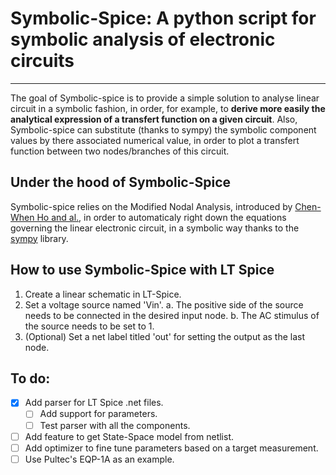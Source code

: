 # Symbolic-Spice: A python script for symbolic analysis of electronic circuits
---

The goal of Symbolic-spice is to provide a simple solution to analyse linear circuit in a symbolic fashion, in order, for example, to **derive more easily the analytical expression of a transfert function on a given circuit**. Also, Symbolic-spice can substitute (thanks to sympy) the symbolic component values by there associated numerical value, in order to plot a transfert function between two nodes/branches of this circuit.

## Under the hood of Symbolic-Spice

Symbolic-spice relies on the Modified Nodal Analysis, introduced by [Chen-When Ho and al.](https://cseweb.ucsd.edu/classes/fa04/cse245/Reading/MNA.pdf), in order to automaticaly right down the equations governing the linear electronic circuit, in a symbolic way thanks to the [sympy](https://github.com/sympy/sympy) library.

## How to use Symbolic-Spice with LT Spice
1. Create a linear schematic in LT-Spice.
2. Set a voltage source named 'Vin'.
    a. The positive side of the source needs to be connected in the desired input node.
    b. The AC stimulus of the source needs to be set to 1.
3. (Optional) Set a net label titled 'out' for setting the output as the last node.

## To do:
- [x] Add parser for LT Spice .net files.
    - [ ] Add support for parameters.
    - [ ] Test parser with all the components.
- [ ] Add feature to get State-Space model from netlist.
- [ ] Add optimizer to fine tune parameters based on a target measurement.
- [ ] Use Pultec's EQP-1A as an example.
